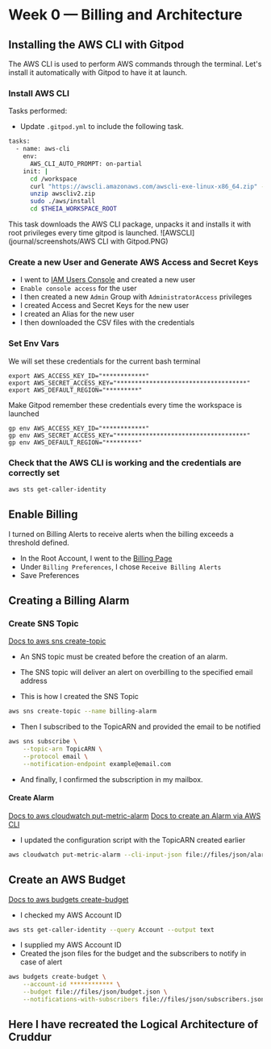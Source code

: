 # Week 0 — Billing and Architecture


## Installing the AWS CLI with Gitpod

The AWS CLI is used to perform AWS commands through the terminal. Let's install it automatically with Gitpod to have it at launch.


### Install AWS CLI

Tasks performed:
- Update `.gitpod.yml` to include the following task.

```sh
tasks:
  - name: aws-cli
    env:
      AWS_CLI_AUTO_PROMPT: on-partial
    init: |
      cd /workspace
      curl "https://awscli.amazonaws.com/awscli-exe-linux-x86_64.zip" -o "awscliv2.zip"
      unzip awscliv2.zip
      sudo ./aws/install
      cd $THEIA_WORKSPACE_ROOT
```
This task downloads the AWS CLI package, unpacks it and installs it with root privileges every time gitpod is launched.
![AWSCLI](journal/screenshots/AWS CLI with Gitpod.PNG)

### Create a new User and Generate AWS Access and Secret Keys

- I went to [IAM Users Console](https://us-east-1.console.aws.amazon.com/iamv2/home?region=us-east-1#/users) and created a new user
- `Enable console access` for the user
- I then created a new `Admin` Group with `AdministratorAccess` privileges
- I created Access and Secret Keys for the new user
- I created an Alias for the new user
- I then downloaded the CSV files with the credentials

### Set Env Vars

We will set these credentials for the current bash terminal
```
export AWS_ACCESS_KEY_ID="************"
export AWS_SECRET_ACCESS_KEY="************************************"
export AWS_DEFAULT_REGION="*********"
```

Make Gitpod remember these credentials every time the workspace is launched
```
gp env AWS_ACCESS_KEY_ID="************"
gp env AWS_SECRET_ACCESS_KEY="************************************"
gp env AWS_DEFAULT_REGION="*********"
```

### Check that the AWS CLI is working and the credentials are correctly set

```sh
aws sts get-caller-identity
```


## Enable Billing 

I turned on Billing Alerts to receive alerts when the billing exceeds a threshold defined.


- In the Root Account, I went to the [Billing Page](https://console.aws.amazon.com/billing/)
- Under `Billing Preferences`, I chose `Receive Billing Alerts`
- Save Preferences


## Creating a Billing Alarm

### Create SNS Topic

[Docs to aws sns create-topic](https://docs.aws.amazon.com/cli/latest/reference/sns/create-topic.html)

- An SNS topic must be created before the creation of an alarm.
- The SNS topic will deliver an alert on overbilling to the specified email address

- This is how I created the SNS Topic
```sh
aws sns create-topic --name billing-alarm
```

- Then I subscribed to the TopicARN and provided the email to be notified
```sh
aws sns subscribe \
    --topic-arn TopicARN \
    --protocol email \
    --notification-endpoint example@email.com
```

- And finally, I confirmed the subscription in my mailbox.

#### Create Alarm

[Docs to aws cloudwatch put-metric-alarm](https://docs.aws.amazon.com/cli/latest/reference/cloudwatch/put-metric-alarm.html)
[Docs to create an Alarm via AWS CLI](https://aws.amazon.com/premiumsupport/knowledge-center/cloudwatch-estimatedcharges-alarm/)
- I updated the configuration script with the TopicARN created earlier

```sh
aws cloudwatch put-metric-alarm --cli-input-json file://files/json/alarm_config.json
```

## Create an AWS Budget

[Docs to aws budgets create-budget](https://awscli.amazonaws.com/v2/documentation/api/latest/reference/budgets/index.html)

- I checked my AWS Account ID
```sh
aws sts get-caller-identity --query Account --output text
```

- I supplied my AWS Account ID
- Created the json files for the budget and the subscribers to notify in case of alert

```sh
aws budgets create-budget \
    --account-id ************ \
    --budget file://files/json/budget.json \
    --notifications-with-subscribers file://files/json/subscribers.json
```

## Here I have recreated the Logical Architecture of Cruddur


